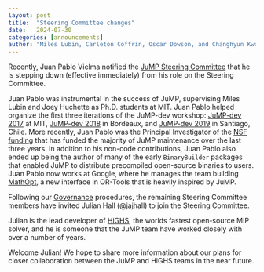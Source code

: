 ```yaml
---
layout: post
title:  "Steering Committee changes"
date:   2024-07-30
categories: [announcements]
author: "Miles Lubin, Carleton Coffrin, Oscar Dowson, and Changhyun Kwon"
---
```


Recently, Juan Pablo Vielma notified the [JuMP Steering Committee](/pages/governance/#steering-committee)
that he is stepping down (effective immediately) from his role on the Steering
Committee.

Juan Pablo was instrumental in the success of JuMP, supervising Miles Lubin and
Joey Huchette as Ph.D. students at MIT. Juan Pablo helped organize the first
three iterations of the JuMP-dev workshop: [JuMP-dev 2017](/meetings/mit2017/) at
MIT, [JuMP-dev 2018](/meetings/bordeaux2018/) in Bordeaux, and [JuMP-dev 2019](/meetings/santiago2019/)
in Santiago, Chile. More recently, Juan Pablo was the Principal Investigator of
the [NSF funding](/announcements/2021/02/22/agreement/) that has funded the
majority of JuMP maintenance over the last three years. In addition to his
non-code contributions, Juan Pablo also ended up being the author of many of the
early `BinaryBuilder` packages that enabled JuMP to distribute precompiled
open-source binaries to users. Juan Pablo now works at Google, where he manages
the team building [MathOpt](https://developers.google.com/optimization/math_opt),
a new interface in OR-Tools that is heavily inspired by JuMP.

Following our [Governance](/pages/governance) procedures, the remaining Steering
Committee members have invited Julian Hall (@jajhall) to join the Steering
Committee.

Julian is the lead developer of [HiGHS](www.highs.dev), the worlds fastest
open-source MIP solver, and he is someone that the JuMP team have worked closely
with over a number of years.

Welcome Julian! We hope to share more information about our plans for closer
collaboration between the JuMP and HiGHS teams in the near future.
